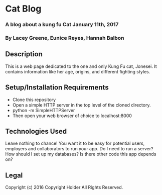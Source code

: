 # Cat Blog

### A blog about a kung fu Cat January 11th, 2017

### By Lacey Greene, Eunice Reyes, Hannah Balbon

## Description

This is a web page dedicated to the one and only Kung Fu cat, Jonesei. It contains information like her age, origins, and different fighting styles.

## Setup/Installation Requirements

* Clone this repository
* Open a simple HTTP server in the top level of the cloned directory.
* python -m SimpleHTTPServer
* Then open your web browser of choice to localhost:8000

## Technologies Used
Leave nothing to chance! You want it to be easy for potential users, employers and collaborators to run your app. Do I need to run a server? How should I set up my databases? Is there other code this app depends on?

## Legal
Copyright (c) 2016 Copyright Holder All Rights Reserved.
